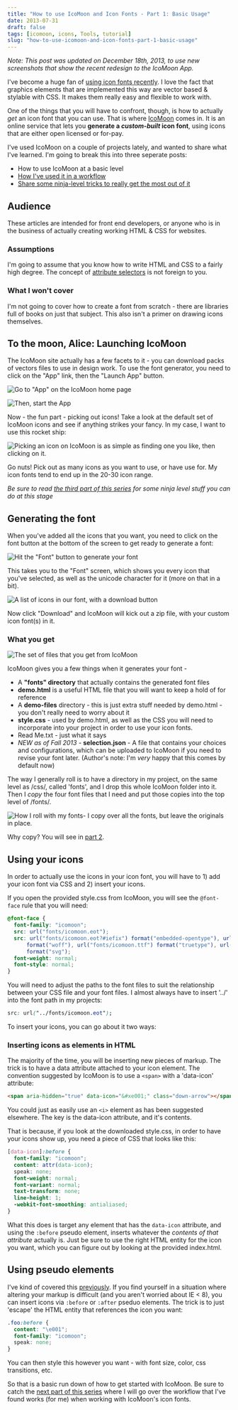 ```yaml
---
title: "How to use IcoMoon and Icon Fonts - Part 1: Basic Usage"
date: 2013-07-31
draft: false
tags: [icomoon, icons, Tools, tutorial]
slug: "how-to-use-icomoon-and-icon-fonts-part-1-basic-usage"
---
```


_Note: This post was updated on December 18th, 2013, to use new screenshots that show the recent redesign to the IcoMoon App._

I've become a huge fan of [using icon fonts recently](/using-icons-from-icon-fonts-directly-in-css/). I love the fact that graphics elements that are implemented this way are vector based & stylable with CSS. It makes them really easy and flexible to work with.

One of the things that you will have to confront, though, is how to actually _get_ an icon font that you can use. That is where [IcoMoon](https://icomoon.io) comes in. It is an online service that lets you **generate a _custom-built_ icon font**, using icons that are either open licensed or for-pay.

I've used IcoMoon on a couple of projects lately, and wanted to share what I've learned. I'm going to break this into three seperate posts:

- How to use IcoMoon at a basic level
- [How I've used it in a workflow](/how-to-use-icomoon-and-icon-fonts-part-2-a-workflow/)
- [Share some ninja-level tricks to really get the most out of it](/how-to-use-icomoon-and-icon-fonts-part-3-7-ninja-tricks/)

<!--more-->

## Audience

These articles are intended for front end developers, or anyone who is in the business of actually creating working HTML & CSS for websites.

### Assumptions

I'm going to assume that you know how to write HTML and CSS to a fairly high degree. The concept of [attribute selectors](https://css-tricks.com/attribute-selectors/) is not foreign to you.

### What I won't cover

I'm not going to cover how to create a font from scratch - there are libraries full of books on just that subject. This also isn't a primer on drawing icons themselves.

## To the moon, Alice: Launching IcoMoon

The IcoMoon site actually has a few facets to it - you can download packs of vectors files to use in design work. To use the font generator, you need to click on the "App" link, then the "Launch App" button.

![Go to "App" on the IcoMoon home page](../images/IcoMoon-3-1024x679.png)

![Then, start the App](../images/IcoMoon_App_-_Icon_Font_Generator-1024x679.png)

Now - the fun part - picking out icons! Take a look at the default set of IcoMoon icons and see if anything strikes your fancy. In my case, I want to use this rocket ship:

![Picking an icon on IcoMoon is as simple as finding one you like, then clicking on it.](../images/IcoMoon_App-selecting.png)

Go nuts! Pick out as many icons as you want to use, or have use for. My icon fonts tend to end up in the 20-30 icon range.

_Be sure to read [the third part of this series](/how-to-use-icomoon-and-icon-fonts-part-3-7-ninja-tricks/) for some ninja level stuff you can do at this stage_

## Generating the font

When you've added all the icons that you want, you need to click on the font button at the bottom of the screen to get ready to generate a font:

![Hit the "Font" button to generate your font](../images/IcoMoon_App_download-1024x410.png)

This takes you to the "Font" screen, which shows you every icon that you've selected, as well as the unicode character for it (more on that in a bit).

![A list of icons in our font, with a download button](../images/IcoMoon_App-download2-1024x582.png)

Now click "Download" and IcoMoon will kick out a zip file, with your custom icon font(s) in it.

### What you get

![The set of files that you get from IcoMoon](../images/icomoon-result.png)

IcoMoon gives you a few things when it generates your font -

- A **"fonts" directory** that actually contains the generated font files
- **demo.html** is a useful HTML file that you will want to keep a hold of for reference
- A **demo-files** directory - this is just extra stuff needed by demo.html - you don't really need to worry about it
- **style.css** - used by demo.html, as well as the CSS you will need to incorporate into your project in order to use your icon fonts.
- Read Me.txt - just what it says
- _NEW as of Fall 2013 -_ **selection.json** - A file that contains your choices and configurations, which can be uploaded to IcoMoon if you need to revise your font later. (Author's note: I'm _very_ happy that this comes by default now)

The way I generally roll is to have a directory in my project, on the same level as /css/, called 'fonts', and I drop this whole IcoMoon folder into it. Then I _copy_ the four font files that I need and put those copies into the top level of /fonts/.

![How I roll with my fonts- I copy over all the fonts, but leave the originals in place.](../images/fonts-5.png)

Why copy? You will see in [part 2](/how-to-use-icomoon-and-icon-fonts-part-2-a-workflow/).

## Using your icons

In order to actually use the icons in your icon font, you will have to 1) add your icon font via CSS and 2) insert your icons.

If you open the provided style.css from IcoMoon, you will see the `@font-face` rule that you will need:

```css
@font-face {
  font-family: "icomoon";
  src: url("fonts/icomoon.eot");
  src: url("fonts/icomoon.eot?#iefix") format("embedded-opentype"), url("fonts/icomoon.woff")
      format("woff"), url("fonts/icomoon.ttf") format("truetype"), url("fonts/icomoon.svg#icomoon")
      format("svg");
  font-weight: normal;
  font-style: normal;
}
```

You will need to adjust the paths to the font files to suit the relationship between your CSS file and your font files. I almost always have to insert '../' into the font path in my projects:

```css
src: url("../fonts/icomoon.eot");
```

To insert your icons, you can go about it two ways:

### Inserting icons as elements in HTML

The majority of the time, you will be inserting new pieces of markup. The trick is to have a data attribute attached to your icon element. The convention suggested by IcoMoon is to use a `<span>` with a 'data-icon' attribute:

```html
<span aria-hidden="true" data-icon="&#xe001;" class="down-arrow"></span>
```

You could just as easily use an `<i>` element as has been suggested elsewhere. The key is the data-icon attribute, and it's contents.

That is because, if you look at the downloaded style.css, in order to have your icons show up, you need a piece of CSS that looks like this:

```css
[data-icon]:before {
  font-family: "icomoon";
  content: attr(data-icon);
  speak: none;
  font-weight: normal;
  font-variant: normal;
  text-transform: none;
  line-height: 1;
  -webkit-font-smoothing: antialiased;
}
```

What this does is target any element that has the `data-icon` attribute, and using the `:before` pseudo element, inserts whatever the _contents of that attribute_ actually is. Just be sure to use the right HTML entity for the icon you want, which you can figure out by looking at the provided index.html.

## Using pseudo elements

I've kind of covered this [previously](/using-icons-from-icon-fonts-directly-in-css/). If you find yourself in a situation where altering your markup is difficult (and you aren't worried about IE < 8), you can insert icons via `:before` or `:after` pseduo elements. The trick is to just 'escape' the HTML entity that references the icon you want:

```css
.foo:before {
  content: "\e001";
  font-family: "icomoon";
  speak: none;
}
```

You can then style this however you want - with font size, color, css transitions, etc.

So that is a basic run down of how to get started with IcoMoon. Be sure to catch the [next part of this series](/how-to-use-icomoon-and-icon-fonts-part-2-a-workflow/) where I will go over the workflow that I've found works (for me) when working with IcoMoon's icon fonts.
